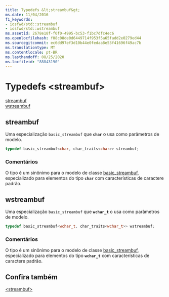 ```yaml
---
title: Typedefs &lt;streambuf&gt;
ms.date: 11/04/2016
f1_keywords:
- iosfwd/std::streambuf
- iosfwd/std::wstreambuf
ms.assetid: 2678e18f-f0f0-4995-bc53-f1bc7dfc4ec6
ms.openlocfilehash: f08c08de0d6449714f953f5a65fadd2e0279ed44
ms.sourcegitcommit: ec6dd97ef3d10b44e0fedaa8e53f41696f49ac7b
ms.translationtype: MT
ms.contentlocale: pt-BR
ms.lasthandoff: 08/25/2020
ms.locfileid: "88843190"
---
```

# <a name="ltstreambufgt-typedefs"></a>Typedefs &lt;streambuf&gt;

[streambuf](#streambuf)\
[wstreambuf](#wstreambuf)

## <a name="streambuf"></a><a name="streambuf"></a> streambuf

Uma especialização `basic_streambuf` que **`char`** o usa como parâmetros de modelo.

```cpp
typedef basic_streambuf<char, char_traits<char>> streambuf;
```

### <a name="remarks"></a>Comentários

O tipo é um sinônimo para o modelo de classe [basic_streambuf](../standard-library/basic-streambuf-class.md), especializado para elementos do tipo **`char`** com características de caractere padrão.

## <a name="wstreambuf"></a><a name="wstreambuf"></a> wstreambuf

Uma especialização `basic_streambuf` que **`wchar_t`** o usa como parâmetros de modelo.

```cpp
typedef basic_streambuf<wchar_t, char_traits<wchar_t>> wstreambuf;
```

### <a name="remarks"></a>Comentários

O tipo é um sinônimo para o modelo de classe [basic_streambuf](../standard-library/basic-streambuf-class.md), especializado para elementos do tipo **`wchar_t`** com características de caractere padrão.

## <a name="see-also"></a>Confira também

[\<streambuf>](../standard-library/streambuf.md)

